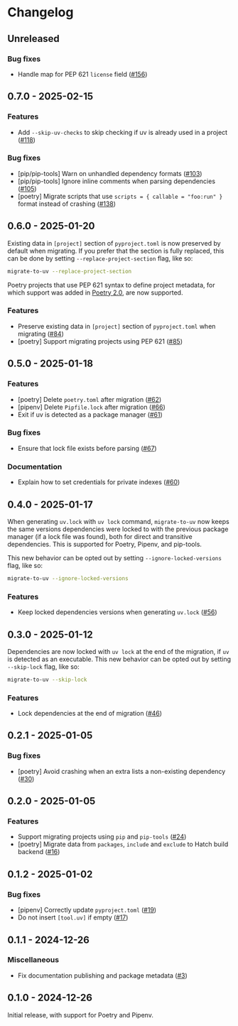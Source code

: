 # Changelog

## Unreleased

### Bug fixes

* Handle map for PEP 621 `license` field ([#156](https://github.com/mkniewallner/migrate-to-uv/pull/156))

## 0.7.0 - 2025-02-15

### Features

* Add `--skip-uv-checks` to skip checking if uv is already used in a project ([#118](https://github.com/mkniewallner/migrate-to-uv/pull/118))

### Bug fixes

* [pip/pip-tools] Warn on unhandled dependency formats ([#103](https://github.com/mkniewallner/migrate-to-uv/pull/103))
* [pip/pip-tools] Ignore inline comments when parsing dependencies ([#105](https://github.com/mkniewallner/migrate-to-uv/pull/105))
* [poetry] Migrate scripts that use `scripts = { callable = "foo:run" }` format instead of crashing ([#138](https://github.com/mkniewallner/migrate-to-uv/pull/138))

## 0.6.0 - 2025-01-20

Existing data in `[project]` section of `pyproject.toml` is now preserved by default when migrating. If you prefer that the section is fully replaced, this can be done by setting `--replace-project-section` flag, like so:

```bash
migrate-to-uv --replace-project-section
```

Poetry projects that use PEP 621 syntax to define project metadata, for which support was added in [Poetry 2.0](https://python-poetry.org/blog/announcing-poetry-2.0.0/), are now supported.

### Features

* Preserve existing data in `[project]` section of `pyproject.toml` when migrating ([#84](https://github.com/mkniewallner/migrate-to-uv/pull/84))
* [poetry] Support migrating projects using PEP 621 ([#85](https://github.com/mkniewallner/migrate-to-uv/pull/85))

## 0.5.0 - 2025-01-18

### Features

* [poetry] Delete `poetry.toml` after migration ([#62](https://github.com/mkniewallner/migrate-to-uv/pull/62))
* [pipenv] Delete `Pipfile.lock` after migration ([#66](https://github.com/mkniewallner/migrate-to-uv/pull/66))
* Exit if uv is detected as a package manager ([#61](https://github.com/mkniewallner/migrate-to-uv/pull/61))

### Bug fixes

* Ensure that lock file exists before parsing ([#67](https://github.com/mkniewallner/migrate-to-uv/pull/67))

### Documentation

* Explain how to set credentials for private indexes ([#60](https://github.com/mkniewallner/migrate-to-uv/pull/60))

## 0.4.0 - 2025-01-17

When generating `uv.lock` with `uv lock` command, `migrate-to-uv` now keeps the same versions dependencies were locked to with the previous package manager (if a lock file was found), both for direct and transitive dependencies. This is supported for Poetry, Pipenv, and pip-tools.

This new behavior can be opted out by setting `--ignore-locked-versions` flag, like so:

```bash
migrate-to-uv --ignore-locked-versions
```

### Features

* Keep locked dependencies versions when generating `uv.lock` ([#56](https://github.com/mkniewallner/migrate-to-uv/pull/56))

## 0.3.0 - 2025-01-12

Dependencies are now locked with `uv lock` at the end of the migration, if `uv` is detected as an executable. This new behavior can be opted out by setting `--skip-lock` flag, like so:

```bash
migrate-to-uv --skip-lock
```

### Features

* Lock dependencies at the end of migration ([#46](https://github.com/mkniewallner/migrate-to-uv/pull/46))

## 0.2.1 - 2025-01-05

### Bug fixes

* [poetry] Avoid crashing when an extra lists a non-existing dependency ([#30](https://github.com/mkniewallner/migrate-to-uv/pull/30))

## 0.2.0 - 2025-01-05

### Features

* Support migrating projects using `pip` and `pip-tools` ([#24](https://github.com/mkniewallner/migrate-to-uv/pull/24))
* [poetry] Migrate data from `packages`, `include` and `exclude` to Hatch build backend ([#16](https://github.com/mkniewallner/migrate-to-uv/pull/16))

## 0.1.2 - 2025-01-02

### Bug fixes

* [pipenv] Correctly update `pyproject.toml` ([#19](https://github.com/mkniewallner/migrate-to-uv/pull/19))
* Do not insert `[tool.uv]` if empty ([#17](https://github.com/mkniewallner/migrate-to-uv/pull/17))

## 0.1.1 - 2024-12-26

### Miscellaneous

* Fix documentation publishing and package metadata ([#3](https://github.com/mkniewallner/migrate-to-uv/pull/3))

## 0.1.0 - 2024-12-26

Initial release, with support for Poetry and Pipenv.
